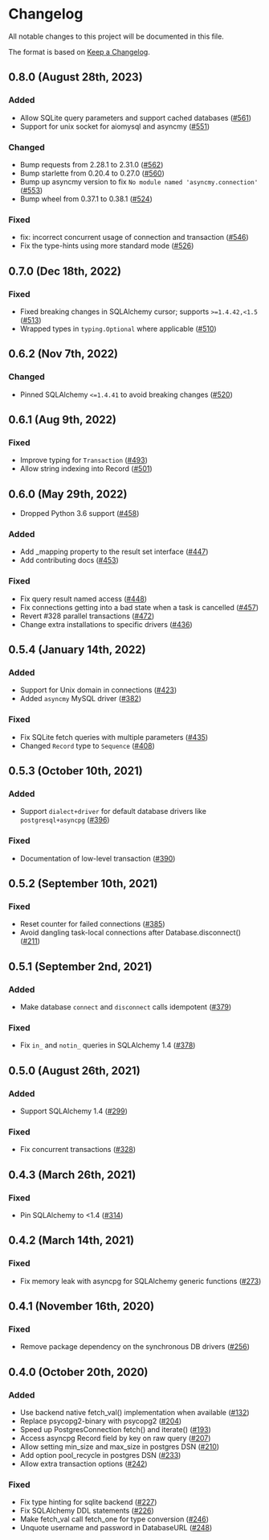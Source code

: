 # Changelog

All notable changes to this project will be documented in this file.

The format is based on [Keep a Changelog](https://keepachangelog.com/en/1.0.0/).

## 0.8.0 (August 28th, 2023)

### Added

* Allow SQLite query parameters and support cached databases ([#561][#561])
* Support for unix socket for aiomysql and asyncmy ([#551][#551])

[#551]: https://github.com/encode/databases/pull/551
[#561]: https://github.com/encode/databases/pull/546

### Changed

* Bump requests from 2.28.1 to 2.31.0 ([#562][#562])
* Bump starlette from 0.20.4 to 0.27.0 ([#560][#560])
* Bump up asyncmy version to fix `No module named 'asyncmy.connection'` ([#553][#553])
* Bump wheel from 0.37.1 to 0.38.1 ([#524][#524])

[#562]: https://github.com/encode/databases/pull/562
[#560]: https://github.com/encode/databases/pull/560
[#553]: https://github.com/encode/databases/pull/553
[#524]: https://github.com/encode/databases/pull/524

### Fixed

* fix: incorrect concurrent usage of connection and transaction ([#546][#546])
* Fix the type-hints using more standard mode ([#526][#526])

[#546]: https://github.com/encode/databases/pull/546
[#526]: https://github.com/encode/databases/pull/526

## 0.7.0 (Dec 18th, 2022)

### Fixed

* Fixed breaking changes in SQLAlchemy cursor; supports `>=1.4.42,<1.5` ([#513][#513])
* Wrapped types in `typing.Optional` where applicable ([#510][#510])

[#513]: https://github.com/encode/databases/pull/513
[#510]: https://github.com/encode/databases/pull/510

## 0.6.2 (Nov 7th, 2022)

### Changed

* Pinned SQLAlchemy `<=1.4.41` to avoid breaking changes ([#520][#520])

[#520]: https://github.com/encode/databases/pull/520

## 0.6.1 (Aug 9th, 2022)

### Fixed

* Improve typing for `Transaction` ([#493][#493])
* Allow string indexing into Record ([#501][#501])

[#493]: https://github.com/encode/databases/pull/493
[#501]: https://github.com/encode/databases/pull/501

## 0.6.0 (May 29th, 2022)

* Dropped Python 3.6 support ([#458][#458])

[#458]: https://github.com/encode/databases/pull/458

### Added

* Add \_mapping property to the result set interface ([#447][#447])
* Add contributing docs ([#453][#453])

[#447]: https://github.com/encode/databases/pull/447
[#453]: https://github.com/encode/databases/pull/453

### Fixed

* Fix query result named access ([#448][#448])
* Fix connections getting into a bad state when a task is cancelled ([#457][#457])
* Revert #328 parallel transactions ([#472][#472])
* Change extra installations to specific drivers ([#436][#436])

[#448]: https://github.com/encode/databases/pull/448
[#457]: https://github.com/encode/databases/pull/457
[#472]: https://github.com/encode/databases/pull/472
[#436]: https://github.com/encode/databases/pull/436

## 0.5.4 (January 14th, 2022)

### Added

* Support for Unix domain in connections ([#423][#423])
* Added `asyncmy` MySQL driver ([#382][#382])

[#423]: https://github.com/encode/databases/pull/423
[#382]: https://github.com/encode/databases/pull/382

### Fixed

* Fix SQLite fetch queries with multiple parameters ([#435][#435])
* Changed `Record` type to `Sequence` ([#408][#408])

[#435]: https://github.com/encode/databases/pull/435
[#408]: https://github.com/encode/databases/pull/408

## 0.5.3 (October 10th, 2021)

### Added

* Support `dialect+driver` for default database drivers like `postgresql+asyncpg` ([#396][#396])

[#396]: https://github.com/encode/databases/pull/396

### Fixed

* Documentation of low-level transaction ([#390][#390])

[#390]: https://github.com/encode/databases/pull/390

## 0.5.2 (September 10th, 2021)

### Fixed

* Reset counter for failed connections ([#385][#385])
* Avoid dangling task-local connections after Database.disconnect() ([#211][#211])

[#385]: https://github.com/encode/databases/pull/385
[#211]: https://github.com/encode/databases/pull/211

## 0.5.1 (September 2nd, 2021)

### Added

* Make database `connect` and `disconnect` calls idempotent ([#379][#379])

[#379]: https://github.com/encode/databases/pull/379

### Fixed

* Fix `in_` and `notin_` queries in SQLAlchemy 1.4 ([#378][#378])

[#378]: https://github.com/encode/databases/pull/378

## 0.5.0 (August 26th, 2021)

### Added

* Support SQLAlchemy 1.4 ([#299][#299])

[#299]: https://github.com/encode/databases/pull/299

### Fixed

* Fix concurrent transactions ([#328][#328])

[#328]: https://github.com/encode/databases/pull/328

## 0.4.3 (March 26th, 2021)

### Fixed

* Pin SQLAlchemy to <1.4 ([#314][#314])

[#314]: https://github.com/encode/databases/pull/314

## 0.4.2 (March 14th, 2021)

### Fixed

* Fix memory leak with asyncpg for SQLAlchemy generic functions ([#273][#273])

[#273]: https://github.com/encode/databases/pull/273

## 0.4.1 (November 16th, 2020)

### Fixed

* Remove package dependency on the synchronous DB drivers ([#256][#256])

[#256]: https://github.com/encode/databases/pull/256

## 0.4.0 (October 20th, 2020)

### Added

* Use backend native fetch_val() implementation when available ([#132][#132])
* Replace psycopg2-binary with psycopg2 ([#204][#204])
* Speed up PostgresConnection fetch() and iterate() ([#193][#193])
* Access asyncpg Record field by key on raw query ([#207][#207])
* Allow setting min_size and max_size in postgres DSN ([#210][#210])
* Add option pool_recycle in postgres DSN ([#233][#233])
* Allow extra transaction options ([#242][#242])

[#132]: https://github.com/encode/databases/pull/132
[#204]: https://github.com/encode/databases/pull/204
[#193]: https://github.com/encode/databases/pull/193
[#207]: https://github.com/encode/databases/pull/207
[#210]: https://github.com/encode/databases/pull/210
[#233]: https://github.com/encode/databases/pull/233
[#242]: https://github.com/encode/databases/pull/242

### Fixed

* Fix type hinting for sqlite backend ([#227][#227])
* Fix SQLAlchemy DDL statements ([#226][#226])
* Make fetch_val call fetch_one for type conversion ([#246][#246])
* Unquote username and password in DatabaseURL ([#248][#248])

[#227]: https://github.com/encode/databases/pull/227
[#226]: https://github.com/encode/databases/pull/226
[#246]: https://github.com/encode/databases/pull/246
[#248]: https://github.com/encode/databases/pull/248
